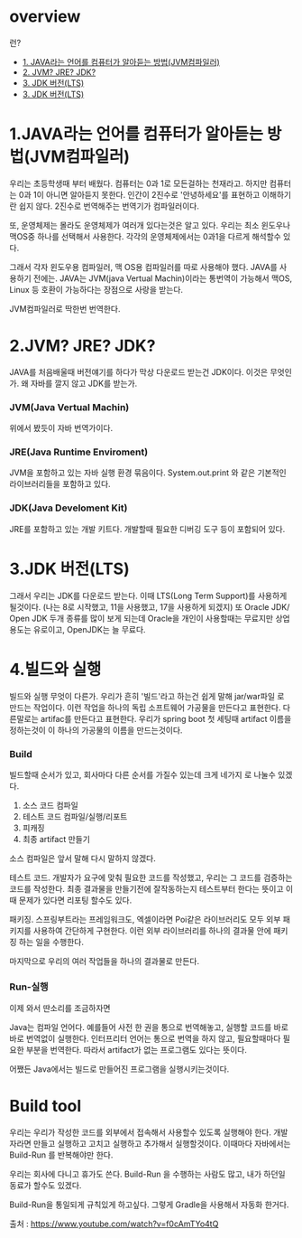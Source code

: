 # overview
런?


- [1. JAVA라는 언어를 컴퓨터가 알아듣는 방법(JVM컴파일러)](#1-java--------------------jvm-----)
- [2. JVM? JRE? JDK?](#2-jvm--jre--jdk-)
- [3. JDK 버전(LTS)](#3-jdk----lts-)
- [3. JDK 버전(LTS)](#3-jdk----lts-)


# 1.JAVA라는 언어를 컴퓨터가 알아듣는 방법(JVM컴파일러)
우리는 초등학생때 부터 배웠다. 컴퓨터는 0과 1로 모든걸하는 천재라고.
하지만 컴퓨터는 0과 1이 아니면 알아듣지 못한다. 
인간이 2진수로 '안녕하세요'를 표현하고 이해하기란 쉽지 않다. 
2진수로 번역해주는 번역기가 컴파일러이다.

또, 운영체제는 몰라도 운영체제가 여러개 있다는것은 알고 있다.
우리는 최소 윈도우나 맥OS중 하나를 선택해서 사용한다. 각각의 운영체제에서는 0과1을 다르게 해석할수 있다. 

그래서 각자 윈도우용 컴파일러, 맥 OS용 컴파일러를 따로 사용해야 했다. JAVA를 사용하기 전에는.
JAVA는 JVM(java Vertual Machin)이라는 통번역이 가능해서 맥OS, Linux 등 호환이 가능하다는 장점으로 사랑을 받는다.

JVM컴파일러로 딱한번 번역한다. 


# 2.JVM? JRE? JDK?  
JAVA를 처음배울때 버전얘기를 하다가 막상 다운로드 받는건 JDK이다. 이것은 무엇인가.
왜 자바를 깔지 않고 JDK를 받는가.
### JVM(Java Vertual Machin)
위에서 봤듯이 자바 번역가이다.
### JRE(Java Runtime Enviroment) 
JVM을 포함하고 있는 자바 실행 환경 묶음이다.
System.out.print 와 같은 기본적인 라이브러리들을 포함하고 있다.
### JDK(Java Develoment Kit)
JRE를 포함하고 있는 개발 키트다.
개발할때 필요한 디버깅 도구 등이 포함되어 있다.

# 3.JDK 버전(LTS)
그래서 우리는 JDK를 다운로드 받는다. 이때 LTS(Long Term Support)를 사용하게될것이다.
(나는 8로 시작했고, 11을 사용했고, 17을 사용하게 되겠지)
또 Oracle JDK/ Open JDK 두개 종류를 많이 보게 되는데 
Oracle을 개인이 사용할때는 무료지만 상업용도는 유로이고, OpenJDK는 늘 무료다.

# 4.빌드와 실행
빌드와 실행 무엇이 다른가.
우리가 흔히 '빌드'라고 하는건 쉽게 말해 jar/war파일 로 만드는 작업이다.
이런 작업을 하나의 독립 소프트웨어 가공물을 만든다고 표현한다.
다른말로는 artifac를 만든다고 표현한다. 우리가 spring boot 첫 세팅때 artifact 이름을 정하는것이 이 하나의 가공물의 이름을 만드는것이다.

### Build
빌드할때 순서가 있고, 회사마다 다른 순서를 가질수 있는데
크게 네가지 로 나눌수 있겠다.
1. 소스 코드 컴파일
2. 테스트 코드 컴파일/실행/리포트
3. 피캐징
4. 최종 artifact 만들기

소스 컴파일은 앞서 말해 다시 말하지 않겠다.

테스트 코드. 개발자가 요구에 맞춰 필요한 코드를 작성했고, 우리는 그 코드를 검증하는 코드를 작성한다. 최종 결과물을 만들기전에 잘작동하는지 테스트부터 한다는 뜻이고 이때 문제가 있다면 리포팅 할수도 있다.

패키징. 스프링부트라는 프레임워크도, 엑셀이라면 Poi같은 라이브러리도 모두 외부 패키지를 사용하여 간단하게 구현한다. 이런 외부 라이브러리를 하나의 결과물 안에 패키징 하는 일을 수행한다.

마지막으로 우리의 여러 작업들을 하나의 결과물로 만든다.

### Run-실행
이제 와서 딴소리를 조금하자면

Java는 컴파일 언어다. 예를들어 사전 한 권을 통으로 번역해놓고, 실행할 코드를 바로바로 번역없이 실행한다.
인터프리터 언어는 통으로 번역을 하지 않고, 필요할때마다 필요한 부분을 번역한다.
따라서 artifact가 없는 프로그램도 있다는 뜻이다.

어쨌든 Java에서는 빌드로 만들어진 프로그램을 실행시키는것이다.


# Build tool
우리는 우리가 작성한 코드를 외부에서 접속해서 사용할수 있도록 실행해야 한다. 
개발자라면 만들고 실행하고 고치고 실행하고 추가해서 실행할것이다.
이때마다 자바에서는 Build-Run 를 반복해야만 한다.

우리는 회사에 다니고 휴가도 쓴다.
Build-Run 을 수행하는 사람도 많고, 내가 하던일 동료가 할수도 있겠다.

Build-Run을 통일되게 규칙있게 하고싶다.
그렇게 Gradle을 사용해서 자동화 한거다.


   
출처 : https://www.youtube.com/watch?v=f0cAmTYo4tQ
